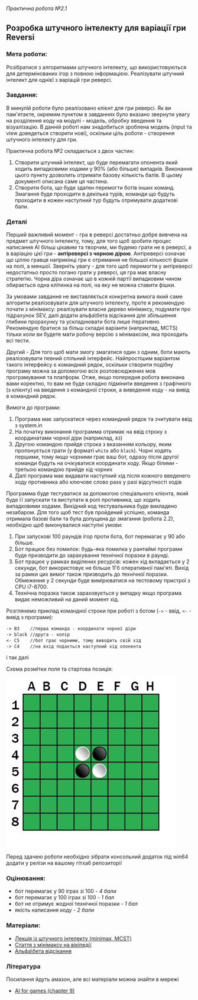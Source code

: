 ###### Практична робота №2.1
## Розробка штучного інтелекту для варіації гри Reversi

### Мета роботи:
Розібратися з алгоритмами штучного інтелекту, що використовуються для детермінованих ігор з повною інформацією. Реалізувати штучний інтелект для однієї з варіацій гри реверсі. 

### Завдання:
В минулій роботи було реалізовано клієнт для гри реверсі. Як ви пам'ятаєте, окремим пунктом в завданнях було вказано звернути увагу на розділення коду на модулі - модель, обробку введення та візуалізацію. В данній роботі нам знадобиться зроблена модель (input та view доведеться створити нові), оскільки ціль роботи - створення штучного інтелекту для гри.

Практична робота №2 складається з двох частин:
1. Створити штучний інтелект, що буде перемагати опонента який ходить випадковими ходами у 90% (або більше) випадків. Виконання цього пункту дозволить отримати базову кількість балів. В цьому документі описана саме ця частина.
2. Створити бота, що буде здатен перемогти ботів інших команд. Змагання буде проходити в декілька турів, команди що будуть проходити в кожен наступний тур будуть отримувати додаткові бали.


### Деталі
Перший важливий момент - гра в реверсі достатньо добре вивчена на предмет штучного інтелекту, тому, для того щоб зробити процес написання АІ більш цікавим та творчим, ми будемо грати не в реверсі, а в варіацію цієї гри - **антіреверсі з чорною дірою**. Антіреверсі означає що ціллю гравця наприкінці гри є отримання не більшої кількості фішок на полі, а меншої. Зверніть увагу - для того щоб перемогти у антіреверсі недостатньо просто погано грати у реверсі, ця гра має власну стратегію. Чорна діра означає що в кожній партії випадковим чином обирається одна клітинка на полі, на яку не можна ставити фішки.

За умовами завдання не виставляється конкретна вимога який саме алгоритм реалізовувати для штучного інтелекту, проте я рекомендую почати з мінімаксу: реалізувати власне дерево мінімаксу, подумати про підрахунок SEV, далі додати альфа\бета відсікання для збільшення глибини прорахунку та ускладнювати бота лише ітеративно. Рекомендую братися за більш складні варіанти (наприклад, MCTS) тільки коли ви будете мати робочу версію з мінімаксом, яка проходить всі тести.

Другий - Для того щоб мати змогу змагатися один з одним, боти мають реалізовувати певний спільний інтерфейс. Найпростішим варіантом такого інтерфейсу є командний рядок, оскільки створити подібну програму можна за допомогою всіх розповсюджених мов програмування та платформ. Отже, якщо попередня робота виконана вами коректно, то вам не буде складно підмінити введення з графічного (з клієнту) на введення з командної строки, а виведення ходу - на вивід в командний рядок.

Вимоги до програми:
1. Програма має запускатися через командний рядок та зчитувати ввід з system.in
2. На початку виконання программа отримає на ввід строку з координатами чорної діри (наприклад, `А3`)
3. Другою командою прийде строка з вказанням кольору, яким пропонується грати (у форматі `white` або `black`). Чорні ходять першими, тому якщо чорними грає ваш бот, одразу після другої команди будуть на очікуватися координати ходу. Якщо білими - третьою командою прийде хід чорних
4. Далі програма має видавати наступний хід після кожного введенего ходу противника або ключове слово pass у разі відсутності ходів

Программа буде тестуватися за допомогою спеціального клієнта, який буде її запускати та виступати в ролі противника, що ходить випадковими ходами. Вихідний код тестувальника буде викладено незабаром. Для того щоб тест був пройдений успішно, команда отримала базові бали та була допущена до змагання (робота 2.2), необхідно щоб виконувалися наступні умови:
1. При запускові 100 раундів ігор проти бота, бот перемагає у 90 або більше.
2. Бот працює без помилок: будь-яка помилка у рантаймі програми буде призводити до зарахування технічної поразки в раунді.
3. Бот працює у рамках виділених ресурсів: кожен хід вкладається у 2 секунди, бот використовує не більше 1Гб оперативної пам'яті. Вихід за рамки цих вимог також призводить до технічної поразки. Обмеження у 2 секунди буде вимірюватися на тестовому пристрої з CPU i7-8700.
4. Технічна поразка також зараховується у випадку якщо програма видає неможливий на даний момент хід.
 
Розглянемо приклад командної строки при роботі з ботом (`->` - ввід, `<-` - вивід з програми):

```
-> B3    //перша команда - координати чорної діри
-> black //друга - колір
<- C5    //бот грає чорними, тому виводить свій хід
-> C4    //на вхід подається наступний хід опонента
```
і так далі

Схема розмітки поля та стартова позиція:

![reversi field](https://github.com/introduction-to-gamedev/assignments/blob/master/res/reversi-start.png "Стартова позиція")

Перед здачею роботи необхідно зібрати консольний додаток під win64 додати у релізи на вашому гітхаб репозиторії

### Оцінювання:
- бот перемагає у 90 іграх зі 100 - *4 бали*
- бот перемагає у 100 іграх зі 100 - *1 бал*
- бот не отримує жодної технічної поразки - *1 бал*
- якість написання коду - *2 бали*

### Матеріали:
- [Лекція із штучного інтелекту (minimax, MCST)](https://www.youtube.com/watch?v=zlEI6ii28_A&list=PLkgXLMuasx7C7yMUsaq366htPg9rpM2lw&index=5)
- [Стаття з мінімаксу на вікіпедії](https://en.wikipedia.org/wiki/Minimax)
- [Альфа\бета відсікання](https://en.wikipedia.org/wiki/Alpha%E2%80%93beta_pruning)

### Література
Посилання йдуть амазон, але всі матеріали можна знайти в мережі
- [AI for games (chapter 9)](https://www.amazon.com/AI-Games-Third-Ian-Millington/dp/1138483974)
